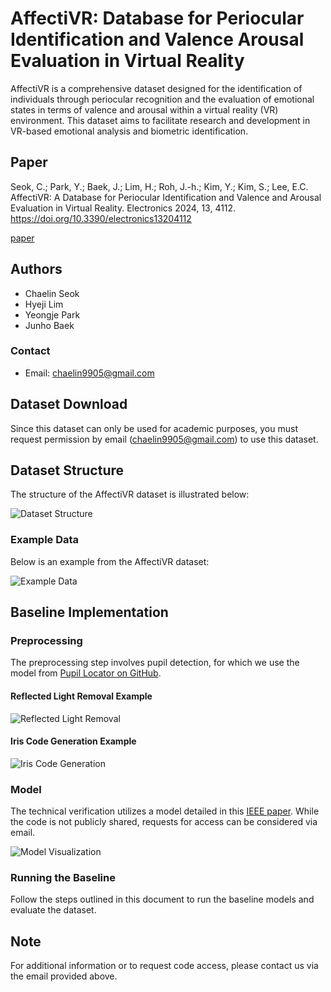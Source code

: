 # AffectiVR: Database for Periocular Identification and Valence Arousal Evaluation in Virtual Reality

AffectiVR is a comprehensive dataset designed for the identification of individuals through periocular recognition and the evaluation of emotional states in terms of valence and arousal within a virtual reality (VR) environment. This dataset aims to facilitate research and development in VR-based emotional analysis and biometric identification.

## Paper
Seok, C.; Park, Y.; Baek, J.; Lim, H.; Roh, J.-h.; Kim, Y.; Kim, S.; Lee, E.C. AffectiVR: A Database for Periocular Identification and Valence and Arousal Evaluation in Virtual Reality. Electronics 2024, 13, 4112. https://doi.org/10.3390/electronics13204112

[paper](https://www.mdpi.com/2079-9292/13/20/4112)

## Authors
- Chaelin Seok
- Hyeji Lim
- Yeongje Park
- Junho Baek

### Contact
- Email: chaelin9905@gmail.com

## Dataset Download
Since this dataset can only be used for academic purposes, you must request permission by email (chaelin9905@gmail.com) to use this dataset.

## Dataset Structure
The structure of the AffectiVR dataset is illustrated below:

![Dataset Structure](https://github.com/schaelin/AffectiVR/assets/63329440/0f34d987-960c-4f20-9198-78ecf3c38ec4)

### Example Data
Below is an example from the AffectiVR dataset:

![Example Data](https://github.com/schaelin/AffectiVR-Database-for-Periocular-Identification-and-Valence-Arousal-Evaluation-in-Virtual-Reality/assets/63329440/88aa3f66-8427-4f98-b613-99d2f1070c0a)

## Baseline Implementation

### Preprocessing
The preprocessing step involves pupil detection, for which we use the model from [Pupil Locator on GitHub](https://github.com/isohrab/Pupil-locator).

#### Reflected Light Removal Example
![Reflected Light Removal](https://github.com/schaelin/AffectiVR/assets/63329440/bd2649e2-a2e2-4386-be8a-12ffeed14706)

#### Iris Code Generation Example
![Iris Code Generation](https://github.com/schaelin/AffectiVR/assets/63329440/412b612c-df99-40e7-a691-4deb7b5ead58)

### Model
The technical verification utilizes a model detailed in this [IEEE paper](https://ieeexplore.ieee.org/abstract/document/9179802/). While the code is not publicly shared, requests for access can be considered via email.

![Model Visualization](https://github.com/schaelin/AffectiVR/assets/63329440/6236a5b8-6b86-446b-90cd-b4647a304995)

### Running the Baseline
Follow the steps outlined in this document to run the baseline models and evaluate the dataset.

## Note
For additional information or to request code access, please contact us via the email provided above.
